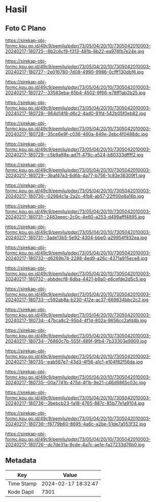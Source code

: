 # Hasil

## Foto C Plano

https://sirekap-obj-formc.kpu.go.id/49c9/pemilu/pdpr/73/05/04/20/10/7305042010003-20240217-180725--8b2c6cf9-f313-481b-8b22-ea974fb7e24e.jpg

https://sirekap-obj-formc.kpu.go.id/49c9/pemilu/pdpr/73/05/04/20/10/7305042010003-20240217-180727--2e016780-7d08-4990-9986-0cfff130dbf6.jpg

https://sirekap-obj-formc.kpu.go.id/49c9/pemilu/pdpr/73/05/04/20/10/7305042010003-20240217-180727--33583eba-65b4-4502-9f66-e78ff1ab2b25.jpg

https://sirekap-obj-formc.kpu.go.id/49c9/pemilu/pdpr/73/05/04/20/10/7305042010003-20240217-180728--964d14f8-d6c2-4ad0-91fd-542b05f0eb82.jpg

https://sirekap-obj-formc.kpu.go.id/49c9/pemilu/pdpr/73/05/04/20/10/7305042010003-20240217-180728--35ce6e9f-c036-460a-849e-2ebc4f0488dc.jpg

https://sirekap-obj-formc.kpu.go.id/49c9/pemilu/pdpr/73/05/04/20/10/7305042010003-20240217-180729--c5b9a89a-ad7f-479c-a524-b80333dffff2.jpg

https://sirekap-obj-formc.kpu.go.id/49c9/pemilu/pdpr/73/05/04/20/10/7305042010003-20240217-180729--3baf47a3-6d6b-4a77-b756-1c83e36309f1.jpg

https://sirekap-obj-formc.kpu.go.id/49c9/pemilu/pdpr/73/05/04/20/10/7305042010003-20240217-180730--02984c1a-2a2c-4fb8-ab57-22ff00e8a16b.jpg

https://sirekap-obj-formc.kpu.go.id/49c9/pemilu/pdpr/73/05/04/20/10/7305042010003-20240217-180731--2483eeec-2c0c-4e60-a253-d499afff4895.jpg

https://sirekap-obj-formc.kpu.go.id/49c9/pemilu/pdpr/73/05/04/20/10/7305042010003-20240217-180731--3ade13b5-5e92-4304-bbe0-a29954f932ea.jpg

https://sirekap-obj-formc.kpu.go.id/49c9/pemilu/pdpr/73/05/04/20/10/7305042010003-20240217-180732--d6269b74-2288-4ed9-a26c-4371a915ece8.jpg

https://sirekap-obj-formc.kpu.go.id/49c9/pemilu/pdpr/73/05/04/20/10/7305042010003-20240217-180732--abbdecf8-8dba-4421-b9a0-e6cefde2d5c5.jpg

https://sirekap-obj-formc.kpu.go.id/49c9/pemilu/pdpr/73/05/04/20/10/7305042010003-20240217-180733--c592ab8a-b230-412e-ac37-669634bbc2c2.jpg

https://sirekap-obj-formc.kpu.go.id/49c9/pemilu/pdpr/73/05/04/20/10/7305042010003-20240217-180734--47bca8c2-95b4-4f1d-802a-9656cc2afd4b.jpg

https://sirekap-obj-formc.kpu.go.id/49c9/pemilu/pdpr/73/05/04/20/10/7305042010003-20240217-180734--76860c7b-555f-489f-9fb4-7b33303e9909.jpg

https://sirekap-obj-formc.kpu.go.id/49c9/pemilu/pdpr/73/05/04/20/10/7305042010003-20240217-180735--eab567e7-43d3-4f56-a1c1-e104f82f56da.jpg

https://sirekap-obj-formc.kpu.go.id/49c9/pemilu/pdpr/73/05/04/20/10/7305042010003-20240217-180735--00a7741b-475d-4f1b-9e21-c46d9865c03c.jpg

https://sirekap-obj-formc.kpu.go.id/49c9/pemilu/pdpr/73/05/04/20/10/7305042010003-20240217-180736--3bebcb23-fa18-4765-887c-85b77e1a9104.jpg

https://sirekap-obj-formc.kpu.go.id/49c9/pemilu/pdpr/73/05/04/20/10/7305042010003-20240217-180736--f8779b60-8695-4a6c-a2be-51de7a553f32.jpg

https://sirekap-obj-formc.kpu.go.id/49c9/pemilu/pdpr/73/05/04/20/10/7305042010003-20240217-180726--dc7de31a-9cde-4a7c-ae1e-fa27233d76b0.jpg


## Metadata

| Key        | Value               |
| ---------- | ------------------- |
| Time Stamp | 2024-02-17 18:32:47 |
| Kode Dapil | 7301                |




